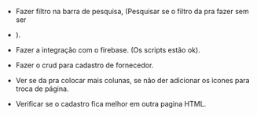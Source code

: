 - Fazer filtro na barra de pesquisa, (Pesquisar se o filtro da pra fazer sem ser <li>).
- Fazer a integração com o firebase. (Os scripts estão ok).
- Fazer o crud para cadastro de fornecedor.
- Ver se da pra colocar mais colunas, se não der adicionar os icones para troca de página.



- Verificar se o cadastro fica melhor em outra pagina HTML.                                             
